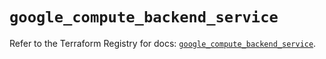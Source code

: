 # `google_compute_backend_service`

Refer to the Terraform Registry for docs: [`google_compute_backend_service`](https://registry.terraform.io/providers/hashicorp/google/6.12.0/docs/resources/compute_backend_service).
